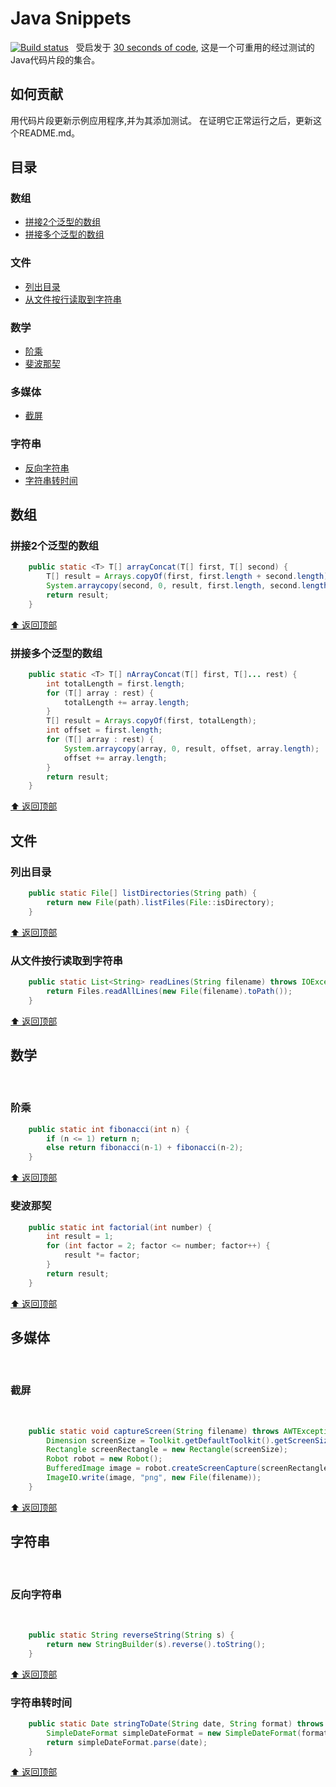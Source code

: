 # Java Snippets

[![Build status](https://travis-ci.org/iluwatar/java-snippets.svg?branch=master)](https://travis-ci.org/iluwatar/java-snippets)
 
受启发于 [30 seconds of code](https://github.com/Chalarangelo/30-seconds-of-code), 这是一个可重用的经过测试的Java代码片段的集合。

## 如何贡献
用代码片段更新示例应用程序,并为其添加测试。 在证明它正常运行之后，更新这个README.md。

## 目录

### 数组
* [拼接2个泛型的数组](#拼接2个泛型的数组)
* [拼接多个泛型的数组](#拼接多个泛型的数组)

### 文件
* [列出目录](#列出目录)
* [从文件按行读取到字符串](#从文件按行读取到字符串)

### 数学
* [阶乘](#阶乘)
* [斐波那契](#斐波那契)

### 多媒体
* [截屏](#截屏)

### 字符串
* [反向字符串](#反向字符串)
* [字符串转时间](#字符串转时间)

## 数组

### 拼接2个泛型的数组

```java
    public static <T> T[] arrayConcat(T[] first, T[] second) {
        T[] result = Arrays.copyOf(first, first.length + second.length);
        System.arraycopy(second, 0, result, first.length, second.length);
        return result;
    }
```

[⬆ 返回顶部](#目录)

### 拼接多个泛型的数组

```java
    public static <T> T[] nArrayConcat(T[] first, T[]... rest) {
        int totalLength = first.length;
        for (T[] array : rest) {
            totalLength += array.length;
        }
        T[] result = Arrays.copyOf(first, totalLength);
        int offset = first.length;
        for (T[] array : rest) {
            System.arraycopy(array, 0, result, offset, array.length);
            offset += array.length;
        }
        return result;
    }
```

[⬆ 返回顶部](#目录)

## 文件

### 列出目录

```java
    public static File[] listDirectories(String path) {
        return new File(path).listFiles(File::isDirectory);
    }
```

[⬆ 返回顶部](#目录)

### 从文件按行读取到字符串

```java
    public static List<String> readLines(String filename) throws IOException {
        return Files.readAllLines(new File(filename).toPath());
    }
```

[⬆ 返回顶部](#目录)

## 数学
 
### 阶乘

```java
    public static int fibonacci(int n) {
        if (n <= 1) return n;
        else return fibonacci(n-1) + fibonacci(n-2);
    }
```

[⬆ 返回顶部](#目录)

### 斐波那契

```java
    public static int factorial(int number) {
        int result = 1;
        for (int factor = 2; factor <= number; factor++) {
            result *= factor;
        }
        return result;
    }
```

[⬆ 返回顶部](#目录)

## 多媒体
 
### 截屏
 
```java
    public static void captureScreen(String filename) throws AWTException, IOException {
        Dimension screenSize = Toolkit.getDefaultToolkit().getScreenSize();
        Rectangle screenRectangle = new Rectangle(screenSize);
        Robot robot = new Robot();
        BufferedImage image = robot.createScreenCapture(screenRectangle);
        ImageIO.write(image, "png", new File(filename));
    }
```

[⬆ 返回顶部](#目录)

## 字符串
 
### 反向字符串
 
```java
    public static String reverseString(String s) {
        return new StringBuilder(s).reverse().toString();
    }
```

[⬆ 返回顶部](#目录)

### 字符串转时间

```java
    public static Date stringToDate(String date, String format) throws ParseException {
        SimpleDateFormat simpleDateFormat = new SimpleDateFormat(format);
        return simpleDateFormat.parse(date);
    }
```

[⬆ 返回顶部](#目录)

